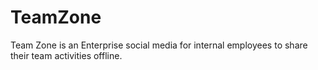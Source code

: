 # TeamZone

Team Zone is an Enterprise social media for internal employees to share their team activities offline.
